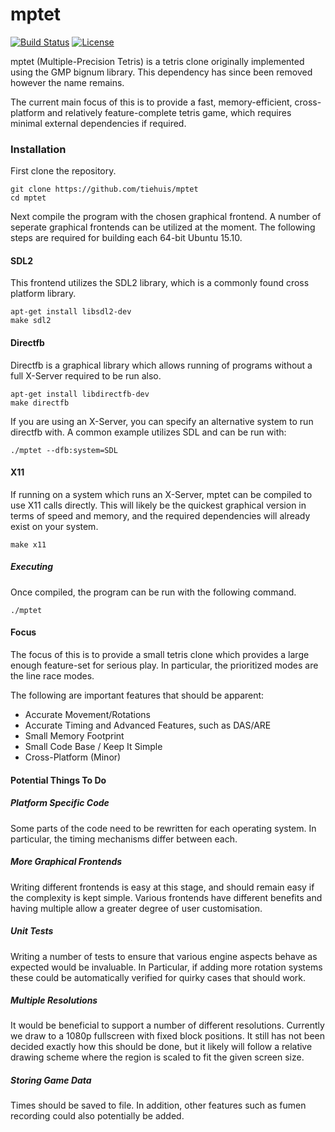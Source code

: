 # mptet

[![Build Status](https://travis-ci.org/tiehuis/mptet.svg?branch=master)](https://travis-ci.org/tiehuis/mptet)
[![License](https://img.shields.io/badge/license-MIT-green.svg)](LICENSE)

mptet (Multiple-Precision Tetris) is a tetris clone originally implemented
using the GMP bignum library. This dependency has since been removed however
the name remains.

The current main focus of this is to provide a fast, memory-efficient,
cross-platform and relatively feature-complete tetris game, which
requires minimal external dependencies if required.

### Installation

First clone the repository.

```
git clone https://github.com/tiehuis/mptet
cd mptet
```

Next compile the program with the chosen graphical frontend. A number of
seperate graphical frontends can be utilized at the moment. The
following steps are required for building each 64-bit Ubuntu 15.10.

#### SDL2

This frontend utilizes the SDL2 library, which is a commonly found cross
platform library.

```
apt-get install libsdl2-dev
make sdl2
```

#### Directfb

Directfb is a graphical library which allows running of programs without a
full X-Server required to be run also.

```
apt-get install libdirectfb-dev
make directfb
```

If you are using an X-Server, you can specify an alternative system to run
directfb with. A common example utilizes SDL and can be run with:

```
./mptet --dfb:system=SDL
```

#### X11

If running on a system which runs an X-Server, mptet can be compiled to use
X11 calls directly. This will likely be the quickest graphical version in
terms of speed and memory, and the required dependencies will already exist
on your system.

```
make x11
```

##### Executing

Once compiled, the program can be run with the following command.

```
./mptet
```

#### Focus

The focus of this is to provide a small tetris clone which provides a large
enough feature-set for serious play. In particular, the prioritized modes are
the line race modes.

The following are important features that should be apparent:

- Accurate Movement/Rotations
- Accurate Timing and Advanced Features, such as DAS/ARE
- Small Memory Footprint
- Small Code Base / Keep It Simple
- Cross-Platform (Minor)

#### Potential Things To Do

##### Platform Specific Code

Some parts of the code need to be rewritten for each operating system. In
particular, the timing mechanisms differ between each.

##### More Graphical Frontends

Writing different frontends is easy at this stage, and should remain easy
if the complexity is kept simple. Various frontends have different benefits
and having multiple allow a greater degree of user customisation.

##### Unit Tests

Writing a number of tests to ensure that various engine aspects behave as
expected would be invaluable. In Particular, if adding more rotation
systems these could be automatically verified for quirky cases that should
work.

##### Multiple Resolutions

It would be beneficial to support a number of different resolutions. Currently
we draw to a 1080p fullscreen with fixed block positions. It still has not been
decided exactly how this should be done, but it likely will follow a relative
drawing scheme where the region is scaled to fit the given screen size.

##### Storing Game Data

Times should be saved to file. In addition, other features such as fumen
recording could also potentially be added.
